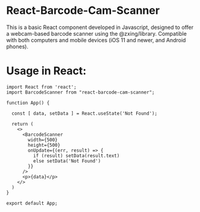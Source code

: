 # React-Barcode-Cam-Scanner

This is a basic React component developed in Javascript, designed to offer a webcam-based barcode scanner using the @zxing/library. Compatible with both computers and mobile devices (iOS 11 and newer, and Android phones).

# Usage in React:
```
import React from 'react';
import BarcodeScanner from "react-barcode-cam-scanner";

function App() {

  const [ data, setData ] = React.useState('Not Found');

  return (
    <>
      <BarcodeScanner
        width={500}
        height={500}
        onUpdate={(err, result) => {
          if (result) setData(result.text)
          else setData('Not Found')
        }}
      />
      <p>{data}</p>
    </>
  )
}

export default App;
```




